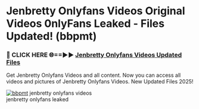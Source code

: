 # Jenbretty Onlyfans Videos Original Videos 0nlyFans Leaked - Files Updated! (bbpmt)

<h3>🔴 CLICK HERE 🌐==►► <a href="https://tinyurl.com/x26r9saj" rel="nofollow">Jenbretty Onlyfans Videos Updated Files</a></h3>

Get Jenbretty Onlyfans Videos and all content. Now you can access all videos and pictures of Jenbretty Onlyfans Videos. New Updated Files 2025!

[![bbpmt](https://i.imgur.com/LkgZPqh.gif)](https://tinyurl.com/x26r9saj)
jenbretty onlyfans videos<br>
jenbretty onlyfans leaked